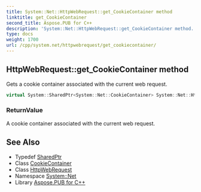 ```yaml
---
title: System::Net::HttpWebRequest::get_CookieContainer method
linktitle: get_CookieContainer
second_title: Aspose.PUB for C++
description: 'System::Net::HttpWebRequest::get_CookieContainer method. Gets a cookie container associated with the current web request in C++.'
type: docs
weight: 1700
url: /cpp/system.net/httpwebrequest/get_cookiecontainer/
---
```

## HttpWebRequest::get_CookieContainer method


Gets a cookie container associated with the current web request.

```cpp
virtual System::SharedPtr<System::Net::CookieContainer> System::Net::HttpWebRequest::get_CookieContainer()
```


### ReturnValue

A cookie container associated with the current web request.

## See Also

* Typedef [SharedPtr](../../../system/sharedptr/)
* Class [CookieContainer](../../cookiecontainer/)
* Class [HttpWebRequest](../)
* Namespace [System::Net](../../)
* Library [Aspose.PUB for C++](../../../)
